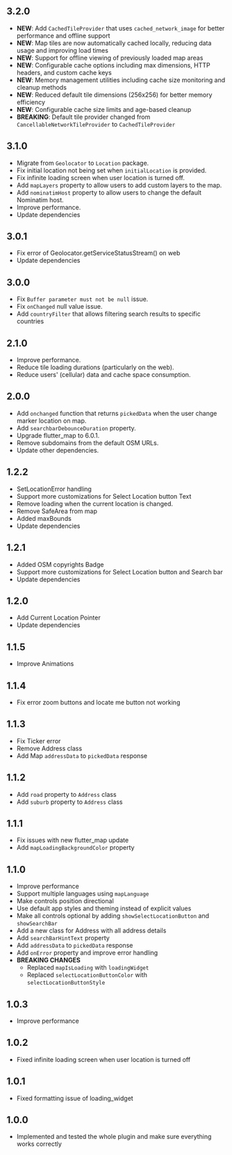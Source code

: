 ## 3.2.0

- **NEW**: Add `CachedTileProvider` that uses `cached_network_image` for better performance and offline support
- **NEW**: Map tiles are now automatically cached locally, reducing data usage and improving load times
- **NEW**: Support for offline viewing of previously loaded map areas
- **NEW**: Configurable cache options including max dimensions, HTTP headers, and custom cache keys
- **NEW**: Memory management utilities including cache size monitoring and cleanup methods
- **NEW**: Reduced default tile dimensions (256x256) for better memory efficiency
- **NEW**: Configurable cache size limits and age-based cleanup
- **BREAKING**: Default tile provider changed from `CancellableNetworkTileProvider` to `CachedTileProvider`

## 3.1.0

- Migrate from `Geolocator` to `Location` package.
- Fix initial location not being set when `initialLocation` is provided.
- Fix infinite loading screen when user location is turned off.
- Add `mapLayers` property to allow users to add custom layers to the map.
- Add `nominatimHost` property to allow users to change the default Nominatim host.
- Improve performance.
- Update dependencies

## 3.0.1

- Fix error of Geolocator.getServiceStatusStream() on web
- Update dependencies

## 3.0.0

- Fix `Buffer parameter must not be null` issue.
- Fix `onChanged` null value issue.
- Add `countryFilter` that allows filtering search results to specific countries

## 2.1.0

- Improve performance.
- Reduce tile loading durations (particularly on the web).
- Reduce users' (cellular) data and cache space consumption.

## 2.0.0

- Add `onchanged` function that returns `pickedData` when the user change marker location on map.
- Add `searchbarDebounceDuration` property.
- Upgrade flutter_map to 6.0.1.
- Remove subdomains from the default OSM URLs.
- Update other dependencies.

## 1.2.2

- SetLocationError handling
- Support more customizations for Select Location button Text
- Remove loading when the current location is changed.
- Remove SafeArea from map
- Added maxBounds
- Update dependencies

## 1.2.1

- Added OSM copyrights Badge
- Support more customizations for Select Location button and Search bar
- Update dependencies

## 1.2.0

- Add Current Location Pointer
- Update dependencies

## 1.1.5

- Improve Animations

## 1.1.4

- Fix error zoom buttons and locate me button not working

## 1.1.3

- Fix Ticker error
- Remove Address class
- Add Map `addressData` to `pickedData` response

## 1.1.2

- Add `road` property to `Address` class
- Add `suburb` property to `Address` class

## 1.1.1

- Fix issues with new flutter_map update
- Add `mapLoadingBackgroundColor` property

## 1.1.0

- Improve performance
- Support multiple languages using `mapLanguage`
- Make controls position directional
- Use default app styles and theming instead of explicit values
- Make all controls optional by adding `showSelectLocationButton` and `showSearchBar`
- Add a new class for Address with all address details
- Add `searchBarHintText` property
- Add `addressData` to `pickedData` response
- Add `onError` property and improve error handling
- **BREAKING CHANGES**
  - Replaced `mapIsLoading` with `loadingWidget`
  - Replaced `selectLocationButtonColor` with `selectLocationButtonStyle`

## 1.0.3

- Improve performance

## 1.0.2

- Fixed infinite loading screen when user location is turned off

## 1.0.1

- Fixed formatting issue of loading_widget

## 1.0.0

- Implemented and tested the whole plugin and make sure everything works correctly
